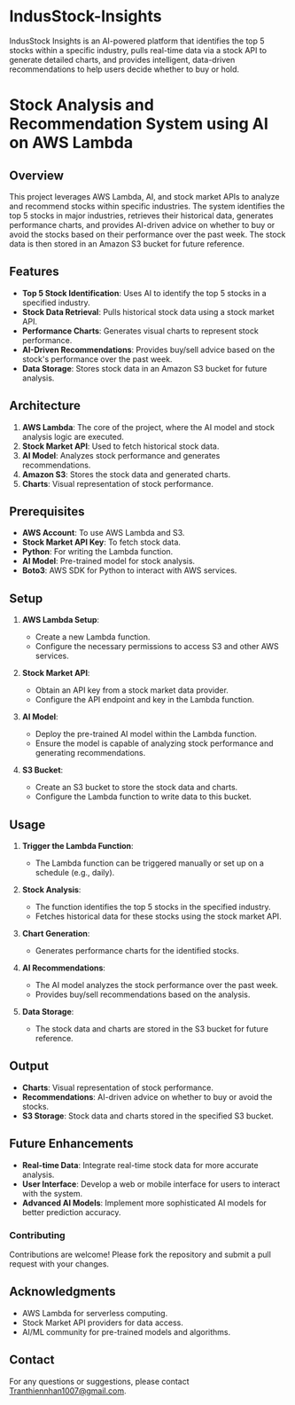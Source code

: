 # IndusStock-Insights
IndusStock Insights is an AI-powered platform that identifies the top 5 stocks within a specific industry, pulls real-time data via a stock API to generate detailed charts, and provides intelligent, data-driven recommendations to help users decide whether to buy or hold. 

# Stock Analysis and Recommendation System using AI on AWS Lambda

## Overview

This project leverages AWS Lambda, AI, and stock market APIs to analyze and recommend stocks within specific industries. The system identifies the top 5 stocks in major industries, retrieves their historical data, generates performance charts, and provides AI-driven advice on whether to buy or avoid the stocks based on their performance over the past week. The stock data is then stored in an Amazon S3 bucket for future reference.

## Features

- **Top 5 Stock Identification**: Uses AI to identify the top 5 stocks in a specified industry.
- **Stock Data Retrieval**: Pulls historical stock data using a stock market API.
- **Performance Charts**: Generates visual charts to represent stock performance.
- **AI-Driven Recommendations**: Provides buy/sell advice based on the stock's performance over the past week.
- **Data Storage**: Stores stock data in an Amazon S3 bucket for future analysis.

## Architecture

1. **AWS Lambda**: The core of the project, where the AI model and stock analysis logic are executed.
2. **Stock Market API**: Used to fetch historical stock data.
3. **AI Model**: Analyzes stock performance and generates recommendations.
4. **Amazon S3**: Stores the stock data and generated charts.
5. **Charts**: Visual representation of stock performance.

## Prerequisites

- **AWS Account**: To use AWS Lambda and S3.
- **Stock Market API Key**: To fetch stock data.
- **Python**: For writing the Lambda function.
- **AI Model**: Pre-trained model for stock analysis.
- **Boto3**: AWS SDK for Python to interact with AWS services.

## Setup

1. **AWS Lambda Setup**:
   - Create a new Lambda function.
   - Configure the necessary permissions to access S3 and other AWS services.

2. **Stock Market API**:
   - Obtain an API key from a stock market data provider.
   - Configure the API endpoint and key in the Lambda function.

3. **AI Model**:
   - Deploy the pre-trained AI model within the Lambda function.
   - Ensure the model is capable of analyzing stock performance and generating recommendations.

4. **S3 Bucket**:
   - Create an S3 bucket to store the stock data and charts.
   - Configure the Lambda function to write data to this bucket.

## Usage

1. **Trigger the Lambda Function**:
   - The Lambda function can be triggered manually or set up on a schedule (e.g., daily).

2. **Stock Analysis**:
   - The function identifies the top 5 stocks in the specified industry.
   - Fetches historical data for these stocks using the stock market API.

3. **Chart Generation**:
   - Generates performance charts for the identified stocks.

4. **AI Recommendations**:
   - The AI model analyzes the stock performance over the past week.
   - Provides buy/sell recommendations based on the analysis.

5. **Data Storage**:
   - The stock data and charts are stored in the S3 bucket for future reference.

## Output

- **Charts**: Visual representation of stock performance.
- **Recommendations**: AI-driven advice on whether to buy or avoid the stocks.
- **S3 Storage**: Stock data and charts stored in the specified S3 bucket.

## Future Enhancements

- **Real-time Data**: Integrate real-time stock data for more accurate analysis.
- **User Interface**: Develop a web or mobile interface for users to interact with the system.
- **Advanced AI Models**: Implement more sophisticated AI models for better prediction accuracy.

### Contributing

Contributions are welcome! Please fork the repository and submit a pull request with your changes.


## Acknowledgments

- AWS Lambda for serverless computing.
- Stock Market API providers for data access.
- AI/ML community for pre-trained models and algorithms.

## Contact

For any questions or suggestions, please contact Tranthiennhan1007@gmail.com.

